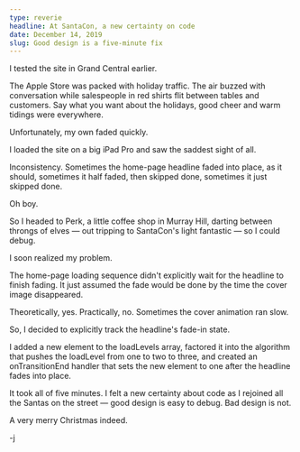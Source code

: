 ```yaml
---
type: reverie
headline: At SantaCon, a new certainty on code
date: December 14, 2019
slug: Good design is a five-minute fix
---
```


I tested the site in Grand Central earlier. 

The Apple Store was packed with holiday traffic. The air buzzed with conversation while salespeople in red shirts flit between tables and customers. Say what you want about the holidays, good cheer and warm tidings were everywhere. 

Unfortunately, my own faded quickly. 

I loaded the site on a big iPad Pro and saw the saddest sight of all.

Inconsistency. Sometimes the home-page headline faded into place, as it should, sometimes it half faded, then skipped done, sometimes it just skipped done.

Oh boy. 

So I headed to Perk, a little coffee shop in Murray Hill, darting between throngs of elves — out tripping to SantaCon's light fantastic — so I could debug. 

I soon realized my problem. 

The home-page loading sequence didn't explicitly wait for the headline to finish fading. It just assumed the fade would be done by the time the cover image disappeared. 

Theoretically, yes. Practically, no. Sometimes the cover animation ran slow. 

So, I decided to explicitly track the headline's fade-in state. 

I added a new element to the loadLevels array, factored it into the algorithm that pushes the loadLevel from one to two to three, and created an onTransitionEnd handler that sets the new element to one after the headline fades into place. 

It took all of five minutes. I felt a new certainty about code as I rejoined all the Santas on the street — good design is easy to debug. Bad design is not. 

A very merry Christmas indeed.

-j
